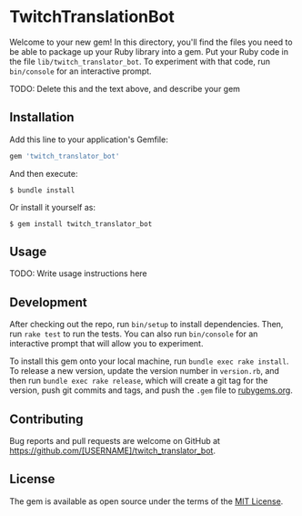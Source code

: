 # TwitchTranslationBot

Welcome to your new gem! In this directory, you'll find the files you need to be able to package up your Ruby library into a gem. Put your Ruby code in the file `lib/twitch_translator_bot`. To experiment with that code, run `bin/console` for an interactive prompt.

TODO: Delete this and the text above, and describe your gem

## Installation

Add this line to your application's Gemfile:

```ruby
gem 'twitch_translator_bot'
```

And then execute:

    $ bundle install

Or install it yourself as:

    $ gem install twitch_translator_bot

## Usage

TODO: Write usage instructions here

## Development

After checking out the repo, run `bin/setup` to install dependencies. Then, run `rake test` to run the tests. You can also run `bin/console` for an interactive prompt that will allow you to experiment.

To install this gem onto your local machine, run `bundle exec rake install`. To release a new version, update the version number in `version.rb`, and then run `bundle exec rake release`, which will create a git tag for the version, push git commits and tags, and push the `.gem` file to [rubygems.org](https://rubygems.org).

## Contributing

Bug reports and pull requests are welcome on GitHub at https://github.com/[USERNAME]/twitch_translator_bot.


## License

The gem is available as open source under the terms of the [MIT License](https://opensource.org/licenses/MIT).
